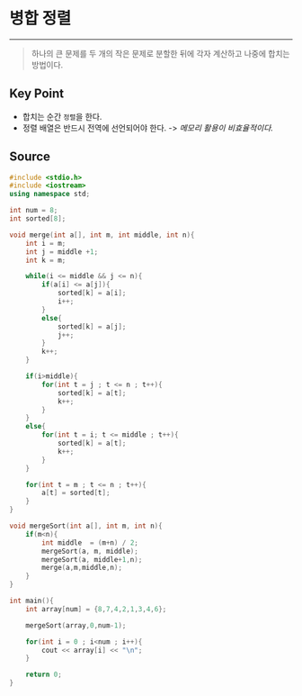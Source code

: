 # 병합 정렬

---

> 하나의 큰 문제를 두 개의 작은 문제로 분할한 뒤에 각자 계산하고 나중에 합치는 방법이다.

## Key Point

- 합치는 순간 `정렬`을 한다.
- 정렬 배열은 반드시 전역에 선언되어야 한다.
  -> _메모리 활용이 비효율적이다._

## Source

```c++
#include <stdio.h>
#include <iostream>
using namespace std;

int num = 8;
int sorted[8];

void merge(int a[], int m, int middle, int n){
	int i = m;
	int j = middle +1;
	int k = m;

	while(i <= middle && j <= n){
		if(a[i] <= a[j]){
			sorted[k] = a[i];
			i++;
		}
		else{
			sorted[k] = a[j];
			j++;
		}
		k++;
	}

	if(i>middle){
		for(int t = j ; t <= n ; t++){
			sorted[k] = a[t];
			k++;
		}
	}
	else{
		for(int t = i; t <= middle ; t++){
			sorted[k] = a[t];
			k++;
		}
	}

	for(int t = m ; t <= n ; t++){
		a[t] = sorted[t];
	}
}

void mergeSort(int a[], int m, int n){
	if(m<n){
		int middle  = (m+n) / 2;
		mergeSort(a, m, middle);
		mergeSort(a, middle+1,n);
		merge(a,m,middle,n);
	}
}

int main(){
	int array[num] = {8,7,4,2,1,3,4,6};

	mergeSort(array,0,num-1);

	for(int i = 0 ; i<num ; i++){
		cout << array[i] << "\n";
	}

	return 0;
}
```
